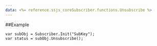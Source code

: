 ```yaml
---
data: <%= reference.ssjs_coreSubscriber.functions.Unsubscribe %>
---
```


##Example
```
var subObj = Subscriber.Init("SubKey");
var status = subObj.Unsubscribe();
```
